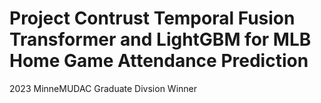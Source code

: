# Project Contrust Temporal Fusion Transformer and LightGBM for MLB Home Game Attendance Prediction
2023 MinneMUDAC Graduate Divsion Winner
